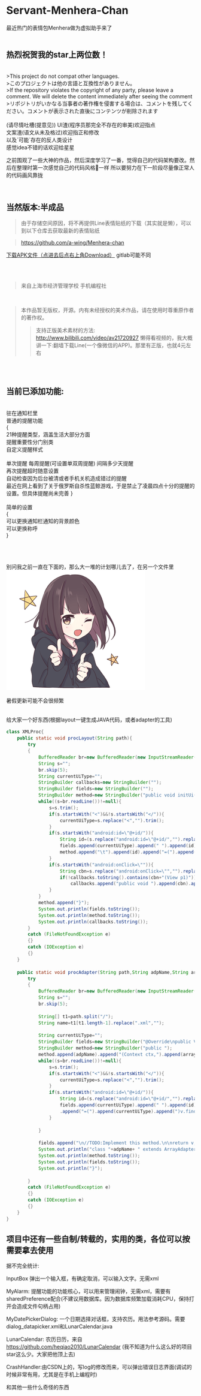 # Servant-Menhera-Chan
最近热门的表情包Menhera做为虚拟助手来了<br>
<br>

热烈祝贺我的star上两位数！
-
<br>
>This project do not compat other languages.<br>
>このプロジェクトは他の言語と互換性がありません。<br>
>If the repository violates the copyright of any party, please leave a comment. We will delete the content immediately after seeing the comment<br>
>リポジトリがいかなる当事者の著作権を侵害する場合は、コメントを残してください。コメントが表示された直後にコンテンツが削除されます
<br>
<br>
(请尽情吐槽(提意见))
UI渣(程序员那完全不存在的审美)欢迎指点<br>
文案渣(语文从未及格过)欢迎指正和修改<br>
以及`可能`存在的反人类设计<br>
感觉idea不错的话欢迎给星星<br>


之前围观了一些大神的作品，然后深度学习了一番，觉得自己的代码架构要改。然后在整理时第一次感觉自己的代码风格💩一样
所以要努力在下一阶段尽量像正常人的代码画风靠拢
<br>
 
<br>

当然版本:半成品
-

>由于存储空间原因，将不再提供Line表情贴纸的下载（其实就是懒），可以到以下仓库去获取最新的表情贴纸

>https://github.com/a-wing/Menhera-chan

[下载APK文件（点进去后点右上角Download）](Menhera/app/build/bin/app.apk)
gitlab可能不同

<br>
<br>
 
 
>来自上海市经济管理学校 手机编程社
<br>

>本作品暂无版权，开源。内有未经授权的美术作品，请在使用时尊重原作者的著作权。
>>支持正版美术素材的方法:
>>http://www.bilibili.com/video/av21720927
>>懒得看视频的，我大概讲一下:翻墙下载Line(一个像微信的APP)。那里有正版，也就4元左右
<br>

<br>



当前已添加功能:
-
<br>
驻在通知栏里<br>
普通的提醒功能<br>
{<br>
21种提醒类型，涵盖生活大部分方面<br>
提醒重要性分门别类<br>
自定义提醒样式<br>
&nbsp;<br>
单次提醒&nbsp;每周提醒(可设置单双周提醒)&nbsp;间隔多少天提醒&nbsp;<br>
再次提醒超时随意设置<br>
自动检查因为后台被清或者手机关机造成错过的提醒<br>
最近在网上看到了关于俄罗斯自杀性蓝鲸游戏，于是禁止了凌晨四点十分的提醒的设置。但具体提醒尚未完善
}<br>

<br>
简单的设置<br>
{<br>
可以更换通知栏通知的背景颜色<br>
可以更换称呼<br>
}<br>
<br>
<br>
<br>

别问我之前一直在下面的，那么大一堆的计划哪儿去了，在另一个文件里
<br>
![](Menhera/app/src/main/res/drawable-xhdpi/activate.png)
<br>


暑假更新可能不会很频繁


<br>
给大家一个好东西(根据layout一键生成JAVA代码，或者adapter的工具)

```Java
class XMLProc{
	public static void procLayout(String path){
		try
		{
			BufferedReader br=new BufferedReader(new InputStreamReader(new FileInputStream(path)));//"/storage/emulated/0/chapter_edit.xml")));
			String s="";
			br.skip(5);
			String currentUiType="";
			StringBuilder callbacks=new StringBuilder("");
			StringBuilder fields=new StringBuilder("");
			StringBuilder method=new StringBuilder("public void initUi(){\n");
			while((s=br.readLine())!=null){
				s=s.trim();
				if(s.startsWith("<")&&!s.startsWith("</")){
					currentUiType=s.replace("<","").trim();
				}
				if(s.startsWith("android:id=\"@+id/")){
					String id=(s.replace("android:id=\"@+id/","").replace("\"","").replace(">","").replace("/",""));
					fields.append(currentUiType).append(" ").append(id).append(";\n");
					method.append("\t").append(id).append("=(").append(currentUiType).append(")findViewById(R.id.").append(id).append(");\n");
				}
				if(s.startsWith("android:onClick=\"")){
					String cbn=s.replace("android:onClick=\"","").replace("\"","").replace(">","").replace("/","");
					if(!callbacks.toString().contains(cbn+"(View p1)"))
						callbacks.append("public void ").append(cbn).append("(View p1){\n").append("\t//TODO:Implements this method.\n}\n\n");
				}
			}
			method.append("}");
			System.out.println(fields.toString());
			System.out.println(method.toString());
			System.out.println(callbacks.toString());
		}
		catch (FileNotFoundException e)
		{}
		catch (IOException e)
		{}
	}

	public static void procAdapter(String path,String adpName,String arraytype){
		try
		{
			BufferedReader br=new BufferedReader(new InputStreamReader(new FileInputStream(path)));//"/storage/emulated/0/chapter_edit.xml")));
			String s="";
			br.skip(5);
			
			String[] t1=path.split("/");
			String name=t1[t1.length-1].replace(".xml","");
			
			String currentUiType="";
			StringBuilder fields=new StringBuilder("@Override\npublic View getView(int position, View convertView, ViewGroup parent)\n{\nView v=LayoutInflater.from(getContext()).inflate(R.layout.%lay%,parent,false);".replace("%lay%",name));
			StringBuilder method=new StringBuilder("public ");
			method.append(adpName).append("(Context ctx,").append(arraytype).append("[] datas)\n{\nsuper(ctx,R.layout.%n%,datas);\n}\n".replace("%n%",name));
			while((s=br.readLine())!=null){
				s=s.trim();
				if(s.startsWith("<")&&!s.startsWith("</")){
					currentUiType=s.replace("<","").trim();
				}
				if(s.startsWith("android:id=\"@+id/")){
					String id=(s.replace("android:id=\"@+id/","").replace("\"","").replace(">","").replace("/",""));
					fields.append(currentUiType).append(" ").append(id)
					.append("=(").append(currentUiType).append(")v.findViewById(R.id.").append(id).append(");\n");
				}
				
			}
			
			fields.append("\n//TODO:Implement this method.\n\nreturn v;\n}");
			System.out.println("class "+adpName+ " extends ArrayAdapter<" + arraytype+">{");
			System.out.println(method.toString());
			System.out.println(fields.toString());
			System.out.println("}");
			
		}
		catch (FileNotFoundException e)
		{}
		catch (IOException e)
		{}
	}
}

```

项目中还有一些自制/转载的，实用的类，各位可以按需要拿去使用
-
据不完全统计:

InputBox 弹出一个输入框，有确定取消，可以输入文字。无需xml

MyAlarm: 提醒功能的功能核心，可以用来管理闹钟，无需xml，需要有sharedPreference配合(不建议用数据库。因为数据库频繁加载消耗CPU，保持打开会造成文件句柄占用)

MyDatePickerDialog: 一个日期选择对话框，支持农历。用法参考源码。需要dialog_datapicker.xml和LunarCalendar.java

LunarCalendar: 农历日历，来自 https://github.com/heqiao2010/LunarCalendar (我不知道为什么这么好的项目star这么少。大家把他顶上去)

CrashHandler:由CSDN上的，写log的修改而来，可以弹出错误日志界面(调试的时候非常有用，尤其是在手机上编程时)

和其他一些什么奇怪的东西
